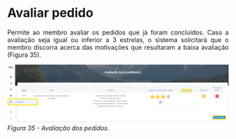 # Avaliar pedido

<p style="text-align: justify;">Permite ao membro avaliar os pedidos que já foram concluídos. Caso a avaliação seja igual ou inferior a 3 estrelas, o sistema solicitará que o membro discorra acerca das motivações que resultaram a baixa avaliação (Figura 35).</p>

![Login](img/Avaliacao.png)
*Figura 35 - Avaliação dos pedidos*. <br><br>
